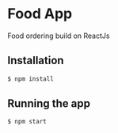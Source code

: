 # Food App

Food ordering build on ReactJs

## Installation

```bash
$ npm install
```

## Running the app

```bash
$ npm start
